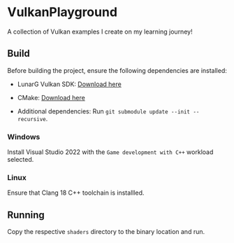# VulkanPlayground

A collection of Vulkan examples I create on my learning journey!

## Build

Before building the project, ensure the following dependencies are installed:

- LunarG Vulkan SDK: [Download here](https://vulkan.lunarg.com/sdk/home)

- CMake: [Download here](https://cmake.org/download/)

- Additional dependencies: Run `git submodule update --init --recursive`.

### Windows

Install Visual Studio 2022 with the `Game development with C++` workload selected.

### Linux

Ensure that Clang 18 C++ toolchain is installled.

## Running

Copy the respective `shaders` directory to the binary location and run.
